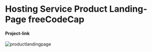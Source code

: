 # Hosting Service Product Landing-Page freeCodeCap
#### Project-link
![productlandingpage](https://user-images.githubusercontent.com/85064536/156332160-725f62d0-a069-4c3e-bfae-22fc7b1a39d7.jpg)
